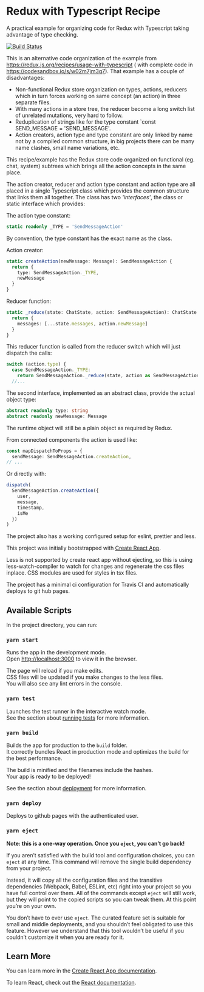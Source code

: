 # Redux with Typescript Recipe

A practical example for organizing code for Redux with Typescript taking advantage of type checking.

[![Build Status](https://travis-ci.org/aleris/redux-and-typescript-enhanced-example.svg?branch=master)](https://travis-ci.org/aleris/redux-and-typescript-enhanced-example)

This is an alternative code organization of the example from https://redux.js.org/recipes/usage-with-typescript ( 
with complete code in https://codesandbox.io/s/w02m7jm3q7). That example has a couple of disadvantages:

* Non-functional Redux store organization on types, actions, reducers which in turn forces working 
on same concept (an action) in three separate files.
* With many actions in a store tree, the reducer become a long switch list of unrelated mutations,
very hard to follow.
* Reduplication of strings like for the type constant `const SEND_MESSAGE = 'SEND_MESSAGE'.
* Action creators, action type and type constant are only linked by name not by a compiled
common structure, in big projects there can be many name clashes, small name variations, etc. 

This recipe/example has the Redux store code organized on functional (eg. chat, system) subtrees
which brings all the action concepts in the same place. 

The action creator, reducer and action type constant and action type are all placed in a single 
Typescript class which provides the common structure that links them all together.
The class has two _'interfaces'_, the class or static interface which provides:

The action type constant:
```typescript
static readonly _TYPE = 'SendMessageAction'
```
By convention, the type constant has the exact name as the class.

Action creator:
```typescript
static createAction(newMessage: Message): SendMessageAction {
  return {
    type: SendMessageAction._TYPE,
    newMessage
  }
}
```

Reducer function:
```typescript
static _reduce(state: ChatState, action: SendMessageAction): ChatState {
  return {
    messages: [...state.messages, action.newMessage]
  }
}
```

This reducer function is called from the reducer switch which will just dispatch the calls:

```typescript
switch (action.type) {
  case SendMessageAction._TYPE:
    return SendMessageAction._reduce(state, action as SendMessageAction)
  //...
```

The second interface, implemented as an abstract class, provide the actual object type:
```typescript
abstract readonly type: string
abstract readonly newMessage: Message
```
The runtime object will still be a plain object as required by Redux.

From connected components the action is used like:
```typescript
const mapDispatchToProps = {
  sendMessage: SendMessageAction.createAction,
// ...
```

Or directly with:
```typescript
dispatch(
  SendMessageAction.createAction({
    user,
    message,
    timestamp,
    isMe
  })
)
```

The project also has a working configured setup for eslint, prettier and less.
 
This project was initially bootstrapped with [Create React App](https://github.com/facebook/create-react-app).

Less is not supported by create react app without ejecting, so this is using less-watch-compiler 
to watch for changes and regenerate the css files inplace. CSS modules are used for styles in tsx files.

The project has a minimal ci configuration for Travis CI and automatically deploys to git hub pages. 

## Available Scripts

In the project directory, you can run:

### `yarn start`

Runs the app in the development mode.<br />
Open [http://localhost:3000](http://localhost:3000) to view it in the browser.

The page will reload if you make edits.<br />
CSS files will be updated if you make changes to the less files.<br />
You will also see any lint errors in the console.

### `yarn test`

Launches the test runner in the interactive watch mode.<br />
See the section about [running tests](https://facebook.github.io/create-react-app/docs/running-tests) for more information.

### `yarn build`

Builds the app for production to the `build` folder.<br />
It correctly bundles React in production mode and optimizes the build for the best performance.

The build is minified and the filenames include the hashes.<br />
Your app is ready to be deployed!

See the section about [deployment](https://facebook.github.io/create-react-app/docs/deployment) for more information.

### `yarn deploy`

Deploys to github pages with the authenticated user.

### `yarn eject`

**Note: this is a one-way operation. Once you `eject`, you can’t go back!**

If you aren’t satisfied with the build tool and configuration choices, you can `eject` at any time. This command will remove the single build dependency from your project.

Instead, it will copy all the configuration files and the transitive dependencies (Webpack, Babel, ESLint, etc) right into your project so you have full control over them. All of the commands except `eject` will still work, but they will point to the copied scripts so you can tweak them. At this point you’re on your own.

You don’t have to ever use `eject`. The curated feature set is suitable for small and middle deployments, and you shouldn’t feel obligated to use this feature. However we understand that this tool wouldn’t be useful if you couldn’t customize it when you are ready for it.

## Learn More

You can learn more in the [Create React App documentation](https://facebook.github.io/create-react-app/docs/getting-started).

To learn React, check out the [React documentation](https://reactjs.org/).
